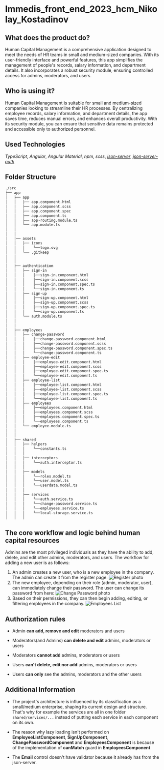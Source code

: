 # Immedis_front_end_2023_hcm_Nikolay_Kostadinov

## What does the product do?

Human Capital Management is a comprehensive application designed to meet the needs of HR teams in small and medium-sized companies. With its user-friendly interface and powerful features, this app simplifies the management of people's records, salary information, and department details. It also incorporates a robust security module, ensuring controlled access for admins, moderators, and users.

## Who is using it?

Human Capital Management is suitable for small and medium-sized companies looking to streamline their HR processes. By centralizing employee records, salary information, and department details, the app saves time, reduces manual errors, and enhances overall productivity. With its security module, you can ensure that sensitive data remains protected and accessible only to authorized personnel.

## Used Technologies
*TypeScript*, *Angular*, *Angular Material*, *npm*, *scss*, *[json-server](https://github.com/typicode/json-server)*, *[json-server-auth](https://github.com/jeremyben/json-server-auth)*

## Folder Structure

```sh
./src
├── app
│   ├── app
│   │   ├── app.component.html
│   │   ├── app.component.scss
│   │   ├── app.component.spec
│   │   ├── app.component.ts
│   │   ├── app-routing.module.ts
│   │   └── app.module.ts
│   │
│   │
│   │── assets
│   │   ├── icons
│   │   │    └──logo.svg
│   │   └── .gitkeep
│   │
│   │
│   ├── authentication
│   │   ├── sign-in
│   │   │    ├──sign-in.component.html
│   │   │    ├──sign-in.component.scss
│   │   │    ├──sign-in.component.spec.ts
│   │   │    └──sign-in.component.ts
│   │   ├── sign-up
│   │   │    ├──sign-up.component.html
│   │   │    ├──sign-up.component.scss
│   │   │    ├──sign-up.component.spec.ts
│   │   │    └──sign-up.component.ts
│   │   └── auth.module.ts
│   │
│   │
│   ├── employees
│   │   ├── change-password
│   │   │    ├──change-password.component.html
│   │   │    ├──change-password.component.scss
│   │   │    ├──change-password.component.spec.ts
│   │   │    └──change-password.component.ts
│   │   ├── employee-edit
│   │   │    ├──employee-edit.component.html
│   │   │    ├──employee-edit.component.scss
│   │   │    ├──employee-edit.component.spec.ts
│   │   │    └──employee-edit.component.ts
│   │   ├── employee-list
│   │   │    ├──employee-list.component.html
│   │   │    ├──employee-list.component.scss
│   │   │    ├──employee-list.component.spec.ts
│   │   │    └──employee-list.component.ts
│   │   ├── employees
│   │   │    ├──employees.component.html
│   │   │    ├──employees.component.scss
│   │   │    ├──employees.component.spec.ts
│   │   │    └──employees.component.ts
│   │   └── employee.module.ts
│   │
│   │
│   ├── shared
│   │   ├── helpers
│   │   │    └──constants.ts
│   │   │
│   │   ├── interceptors
│   │   │    └──auth.interceptor.ts
│   │   │
│   │   ├── models
│   │   │    └──roles.model.ts
│   │   │    └──user.model.ts
│   │   │    └──userdata.model.ts
│   │   │
│   │   ├── services
│   │   │    └──auth.service.ts
│   │   │    └──change-password.service.ts
│   │   │    └──employees.service.ts
│   │   │    └──local-storage.service.ts
│   │   │
```



## The core workflow and logic behind human capital resources
Admins are the most privileged individuals as they have the ability to add, delete, and edit other admins, moderators, and users. The workflow for adding a new user is as follows:

1. An admin creates a new user, who is a new employee in the company.
The admin can create it from the register page: 
![Register photo](human-capital-management/src/assets/icons/register.png)
2. The new employee, depending on their role (admin, moderator, user), can immediately change their password.
The user can change its password from here:
![Change Password photo](human-capital-management/src/assets/icons/changePassword.png)
3. Based on their permissions, they can then begin adding, editing, or filtering employees in the company.
![Employees List](human-capital-management/src/assets/icons/employeesList.png)

## Authorization rules

- Admin **can add, remove and edit** moderators and users

- Moderators(and Admins) **can delete and edit** admins, moderators or users

- Moderators **cannot add** admins, moderators or users

- Users **can't delete, edit nor add** admins, moderators or users

- Users **can only** see the admins, moderators and the other users

## Additional Information
- The project's architecture is influenced by its classification as a small/medium enterprise, shaping its current design and structure. That's why for example the services are all in one folder `shared/services/...` instead of putting each service in each component on its own.

- The reason why lazy loading isn't performed on **EmployeeListComponent**, **SignUpComponent**, **ChangePasswordComponent** and **EmployeesComponent** is because of the implementation of **canMatch** guard in **EmployeesComponent**

- The **Email** control doesn't have validator because it already has from the json-server.